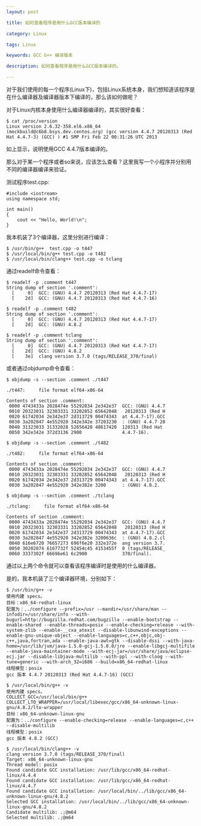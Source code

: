 ```yaml
---
layout: post

title: 如何查看程序是用什么GCC版本编译的

category: Linux

tags: Linux 

keywords: GCC G++ 编译版本

description: 如何查看程序是用什么GCC版本编译的。

---
```


对于我们使用的每一个程序(Linux下)，包括Linux系统本身，我们想知道该程序是在什么编译器及编译器版本下编译的，那么该如何做呢？

对于Linux内核本身使用什么编译器编译的，其实很好查看：
	
	$ cat /proc/version
	Linux version 2.6.32-358.el6.x86_64 (mockbuild@c6b8.bsys.dev.centos.org) (gcc version 4.4.7 20120313 (Red Hat 4.4.7-3) (GCC) ) #1 SMP Fri Feb 22 00:31:26 UTC 2013

如上显示，说明使用GCC 4.4.7版本编译的。

那么对于某一个程序或者so来说，应该怎么查看？这里我写一个小程序并分别用不同的编译器编译来验证。

测试程序test.cpp:
	
	#include <iostream>
	using namespace std;
	
	int main()
	{
	    cout << "Hello, World!\n";
	}

我本机装了3个编译器，这里分别进行编译：

	$ /usr/bin/g++  test.cpp -o t447
	$ /usr/local/bin/g++ test.cpp -o t482
	$ /usr/local/bin/clang++ test.cpp -o tclang

通过readelf命令查看：
	
	$ readelf -p .comment t447	
	String dump of section '.comment':
	  [     0]  GCC: (GNU) 4.4.7 20120313 (Red Hat 4.4.7-17)
	  [    2d]  GCC: (GNU) 4.4.7 20120313 (Red Hat 4.4.7-16)
	  
	$ readelf -p .comment t482	
	String dump of section '.comment':
	  [     0]  GCC: (GNU) 4.4.7 20120313 (Red Hat 4.4.7-17)
	  [    2d]  GCC: (GNU) 4.8.2
	  
	$ readelf -p .comment tclang	
	String dump of section '.comment':
	  [     0]  GCC: (GNU) 4.4.7 20120313 (Red Hat 4.4.7-17)
	  [    2d]  GCC: (GNU) 4.8.2
	  [    3e]  clang version 3.7.0 (tags/RELEASE_370/final)

或者通过objdump命令查看：
	
	$ objdump -s --section .comment ./t447
	
	./t447:     file format elf64-x86-64
	
	Contents of section .comment:
	 0000 4743433a 2028474e 55292034 2e342e37  GCC: (GNU) 4.4.7
	 0010 20323031 32303331 33202852 65642048   20120313 (Red H
	 0020 61742034 2e342e37 2d313729 00474343  at 4.4.7-17).GCC
	 0030 3a202847 4e552920 342e342e 37203230  : (GNU) 4.4.7 20
	 0040 31323033 31332028 52656420 48617420  120313 (Red Hat
	 0050 342e342e 372d3136 2900               4.4.7-16).

	$ objdump -s --section .comment ./t482
	
	./t482:     file format elf64-x86-64
	
	Contents of section .comment:
	 0000 4743433a 2028474e 55292034 2e342e37  GCC: (GNU) 4.4.7
	 0010 20323031 32303331 33202852 65642048   20120313 (Red H
	 0020 61742034 2e342e37 2d313729 00474343  at 4.4.7-17).GCC
	 0030 3a202847 4e552920 342e382e 3200      : (GNU) 4.8.2.
	 
	$ objdump -s --section .comment ./tclang
	
	./tclang:     file format elf64-x86-64
	
	Contents of section .comment:
	 0000 4743433a 2028474e 55292034 2e342e37  GCC: (GNU) 4.4.7
	 0010 20323031 32303331 33202852 65642048   20120313 (Red H
	 0020 61742034 2e342e37 2d313729 00474343  at 4.4.7-17).GCC
	 0030 3a202847 4e552920 342e382e 3200636c  : (GNU) 4.8.2.cl
	 0040 616e6720 76657273 696f6e20 332e372e  ang version 3.7.
	 0050 30202874 6167732f 52454c45 4153455f  0 (tags/RELEASE_
	 0060 3337302f 66696e61 6c2900             370/final).

通过以上两个命令就可以查看该程序编译时是使用的什么编译器。

是的，我本机装了三个编译器环境，分别如下：
	
	$ /usr/bin/g++ -v
	使用内建 specs。
	目标：x86_64-redhat-linux
	配置为：../configure --prefix=/usr --mandir=/usr/share/man --infodir=/usr/share/info --with-bugurl=http://bugzilla.redhat.com/bugzilla --enable-bootstrap --enable-shared --enable-threads=posix --enable-checking=release --with-system-zlib --enable-__cxa_atexit --disable-libunwind-exceptions --enable-gnu-unique-object --enable-languages=c,c++,objc,obj-c++,java,fortran,ada --enable-java-awt=gtk --disable-dssi --with-java-home=/usr/lib/jvm/java-1.5.0-gcj-1.5.0.0/jre --enable-libgcj-multifile --enable-java-maintainer-mode --with-ecj-jar=/usr/share/java/eclipse-ecj.jar --disable-libjava-multilib --with-ppl --with-cloog --with-tune=generic --with-arch_32=i686 --build=x86_64-redhat-linux
	线程模型：posix
	gcc 版本 4.4.7 20120313 (Red Hat 4.4.7-16) (GCC)

	$ /usr/local/bin/g++ -v
	使用内建 specs。
	COLLECT_GCC=/usr/local/bin/g++
	COLLECT_LTO_WRAPPER=/usr/local/libexec/gcc/x86_64-unknown-linux-gnu/4.8.2/lto-wrapper
	目标：x86_64-unknown-linux-gnu
	配置为：../configure --enable-checking=release --enable-languages=c,c++ --disable-multilib
	线程模型：posix
	gcc 版本 4.8.2 (GCC)

	$ /usr/local/bin/clang++ -v
	clang version 3.7.0 (tags/RELEASE_370/final)
	Target: x86_64-unknown-linux-gnu
	Thread model: posix
	Found candidate GCC installation: /usr/lib/gcc/x86_64-redhat-linux/4.4.4
	Found candidate GCC installation: /usr/lib/gcc/x86_64-redhat-linux/4.4.7
	Found candidate GCC installation: /usr/local/bin/../lib/gcc/x86_64-unknown-linux-gnu/4.8.2
	Selected GCC installation: /usr/local/bin/../lib/gcc/x86_64-unknown-linux-gnu/4.8.2
	Candidate multilib: .;@m64
	Selected multilib: .;@m64
